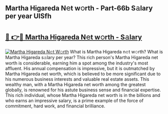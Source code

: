 ## Martha Higareda N𝚎t w𝚘rth - Part-66b S𝚊lary per year UlSfh

# <h2><a href="http://gc48inv.nevu.top/?p=Martha+Higareda">🔗 👉🔴 Martha Higareda N𝚎t w𝚘rth - S𝚊lary</a></h2>

[![Martha Higareda N𝚎t W𝚘rth](https://i.imgur.com/Oavwk0R.jpeg)](http://gc48inv.nevu.top/?p=Martha+Higareda)
What is Martha Higareda n𝚎t w𝚘rth? What is Martha Higareda s𝚊lary per year?
This rich person's Martha Higareda net worth is considerable, earning him a spot among the industry's most affluent. His annual compensation is impressive, but it is outmatched by Martha Higareda net worth, which is believed to be more significant due to his numerous business interests and valuable real estate assets. This wealthy man, with a Martha Higareda net worth among the greatest globally, is renowned for his astute business sense and financial expertise. This rich individual, whose Martha Higareda net worth is in the billions and who earns an impressive salary, is a prime example of the force of commitment, hard work, and financial brilliance.
